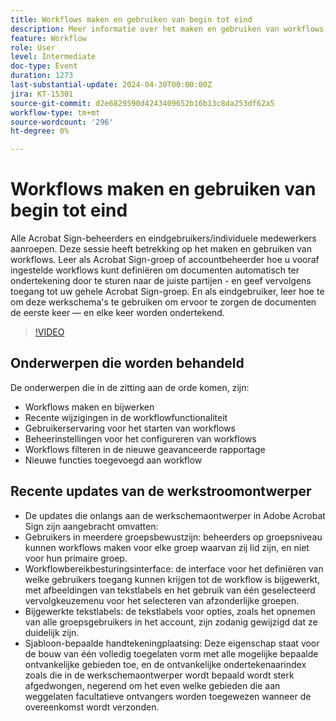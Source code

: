 ```yaml
---
title: Workflows maken en gebruiken van begin tot eind
description: Meer informatie over het maken en gebruiken van workflows.
feature: Workflow
role: User
level: Intermediate
doc-type: Event
duration: 1273
last-substantial-update: 2024-04-30T00:00:00Z
jira: KT-15301
source-git-commit: d2e6829590d4243409652b16b13c8da253df62a5
workflow-type: tm+mt
source-wordcount: '296'
ht-degree: 0%

---
```



# Workflows maken en gebruiken van begin tot eind

Alle Acrobat Sign-beheerders en eindgebruikers/individuele medewerkers aanroepen. Deze sessie heeft betrekking op het maken en gebruiken van workflows. Leer als Acrobat Sign-groep of accountbeheerder hoe u vooraf ingestelde workflows kunt definiëren om documenten automatisch ter ondertekening door te sturen naar de juiste partijen - en geef vervolgens toegang tot uw gehele Acrobat Sign-groep. En als eindgebruiker, leer hoe te om deze werkschema&#39;s te gebruiken om ervoor te zorgen de documenten de eerste keer — en elke keer worden ondertekend.

>[!VIDEO](https://video.tv.adobe.com/v/3428192/?learn=on)

## Onderwerpen die worden behandeld

De onderwerpen die in de zitting aan de orde komen, zijn:

* Workflows maken en bijwerken
* Recente wijzigingen in de workflowfunctionaliteit
* Gebruikerservaring voor het starten van workflows
* Beheerinstellingen voor het configureren van workflows
* Workflows filteren in de nieuwe geavanceerde rapportage
* Nieuwe functies toegevoegd aan workflow

## Recente updates van de werkstroomontwerper

* De updates die onlangs aan de werkschemaontwerper in Adobe Acrobat Sign zijn aangebracht omvatten:
* Gebruikers in meerdere groepsbewustzijn: beheerders op groepsniveau kunnen workflows maken voor elke groep waarvan zij lid zijn, en niet voor hun primaire groep.
* Workflowbereikbesturingsinterface: de interface voor het definiëren van welke gebruikers toegang kunnen krijgen tot de workflow is bijgewerkt, met afbeeldingen van tekstlabels en het gebruik van één geselecteerd vervolgkeuzemenu voor het selecteren van afzonderlijke groepen.
* Bijgewerkte tekstlabels: de tekstlabels voor opties, zoals het opnemen van alle groepsgebruikers in het account, zijn zodanig gewijzigd dat ze duidelijk zijn.
* Sjabloon-bepaalde handtekeningplaatsing: Deze eigenschap staat voor de bouw van één volledig toegelaten vorm met alle mogelijke bepaalde ontvankelijke gebieden toe, en de ontvankelijke ondertekenaarindex zoals die in de werkschemaontwerper wordt bepaald wordt sterk afgedwongen, negerend om het even welke gebieden die aan weggelaten facultatieve ontvangers worden toegewezen wanneer de overeenkomst wordt verzonden.

